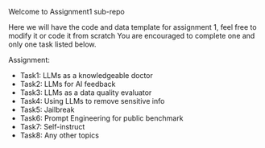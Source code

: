 Welcome to Assignment1 sub-repo

Here we will have the code and data template for assignment 1, feel free to modify it or code it from scratch
You are encouraged  to complete one and only one task listed below.

Assignment: 
- Task1: LLMs as a knowledgeable doctor
- Task2: LLMs for AI feedback
- Task3: LLMs as a data quality evaluator
- Task4: Using LLMs to remove sensitive info
- Task5: Jailbreak
- Task6: Prompt Engineering for public benchmark
- Task7: Self-instruct
- Task8: Any other topics